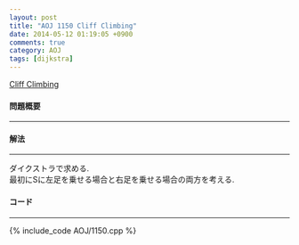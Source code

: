 ```yaml
---
layout: post
title: "AOJ 1150 Cliff Climbing"
date: 2014-05-12 01:19:05 +0900
comments: true
category: AOJ
tags: [dijkstra]
---
```


[Cliff Climbing](http://judge.u-aizu.ac.jp/onlinejudge/description.jsp?id=1150)

#### 問題概要

****

#### 解法

****

ダイクストラで求める.  
最初にSに左足を乗せる場合と右足を乗せる場合の両方を考える.

#### コード

****

{% include_code AOJ/1150.cpp %}

